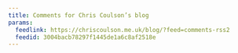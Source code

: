 ```yaml
---
title: Comments for Chris Coulson’s blog
params:
  feedlink: https://chriscoulson.me.uk/blog/?feed=comments-rss2
  feedid: 3004bacb78297f1445de1a6c8af2518e
---
```

